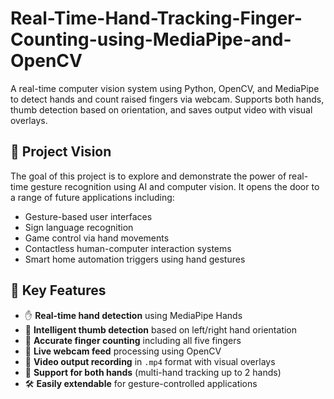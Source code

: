 # Real-Time-Hand-Tracking-Finger-Counting-using-MediaPipe-and-OpenCV
A real-time computer vision system using Python, OpenCV, and MediaPipe to detect hands and count raised fingers via webcam. Supports both hands, thumb detection based on orientation, and saves output video with visual overlays.

## 🎯 Project Vision

The goal of this project is to explore and demonstrate the power of real-time gesture recognition using AI and computer vision. It opens the door to a range of future applications including:

- Gesture-based user interfaces  
- Sign language recognition  
- Game control via hand movements  
- Contactless human-computer interaction systems  
- Smart home automation triggers using hand gestures  


## 🌟 Key Features

- ✋ **Real-time hand detection** using MediaPipe Hands  
- 🧠 **Intelligent thumb detection** based on left/right hand orientation  
- 🧮 **Accurate finger counting** including all five fingers  
- 🎥 **Live webcam feed** processing using OpenCV  
- 💾 **Video output recording** in `.mp4` format with visual overlays  
- 🔄 **Support for both hands** (multi-hand tracking up to 2 hands)  
- 🛠️ **Easily extendable** for gesture-controlled applications  




